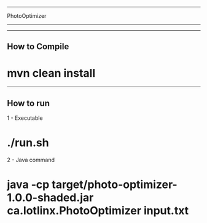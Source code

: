 ________________________
PhotoOptimizer
________________________

----------------------
How to Compile
----------------------
# mvn clean install


----------------------
How to run
----------------------
1 - Executable
# ./run.sh

2 - Java command
# java -cp target/photo-optimizer-1.0.0-shaded.jar ca.lotlinx.PhotoOptimizer  input.txt



